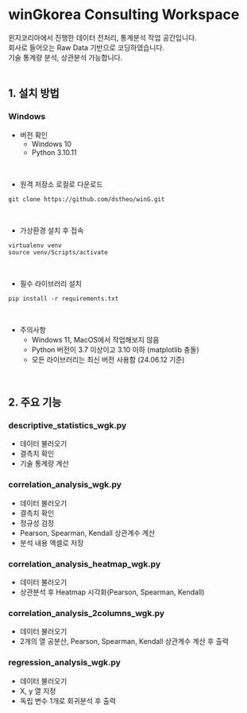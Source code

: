 # winGkorea Consulting Workspace

윈지코리아에서 진행한 데이터 전처리, 통계분석 작업 공간입니다. <br/>
회사로 들어오는 Raw Data 기반으로 코딩하였습니다. <br/>
기술 통계량 분석, 상관분석 가능합니다.
<br/>
<br/>

## 1. 설치 방법

### Windows

- 버전 확인
    - Windows 10
    - Python 3.10.11
<br/>

- 원격 저장소 로컬로 다운로드

```
git clone https://github.com/dstheo/winG.git
```
<br/>

- 가상환경 설치 후 접속

```
virtualenv venv
source venv/Scripts/activate
```
<br/>

- 필수 라이브러리 설치

```
pip install -r requirements.txt
```
<br/>

- 주의사항
    - Windows 11, MacOS에서 작업해보지 않음
    - Python 버전이 3.7 이상이고 3.10 이하 (matplotlib 충돌)
    - 모든 라이브러리는 최신 버전 사용함 (24.06.12 기준)
<br/>

## 2. 주요 기능
### descriptive_statistics_wgk.py
- 데이터 불러오기
- 결측치 확인
- 기술 통계량 계산

### correlation_analysis_wgk.py
- 데이터 불러오기
- 결측치 확인
- 정규성 검정
- Pearson, Spearman, Kendall 상관계수 계산
- 분석 내용 엑셀로 저장

### correlation_analysis_heatmap_wgk.py
- 데이터 불러오기
- 상관분석 후 Heatmap 시각화(Pearson, Spearman, Kendall)

### correlation_analysis_2columns_wgk.py
- 데이터 불러오기
- 2개의 열 공분산, Pearson, Spearman, Kendall 상관계수 계산 후 출력

### regression_analysis_wgk.py
- 데이터 불러오기
- X, y 열 지정
- 독립 변수 1개로 회귀분석 후 출력
